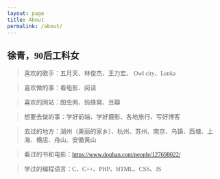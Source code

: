 ```yaml
---
layout: page
title: About
permalink: /about/
---
```


## <font face="微软雅黑">徐青，90后工科女</font> ##

><font face="微软雅黑">喜欢的歌手：五月天、林俊杰、王力宏、 Owl city、Lenka</font>

><font face="微软雅黑">喜欢做的事：看电影、阅读</font>

><font face="微软雅黑">喜欢的网站：图虫网、蚂蜂窝、豆瓣</font>

><font face="微软雅黑">想要去做的事：学好前端、学好摄影、各地旅行、写好博客</font>

><font face="微软雅黑">去过的地方：湖州（美丽的家乡）、杭州、苏州、南京、乌镇、西塘、上海、横店、舟山、安徽黄山</font>

><font face="微软雅黑">看过的书和电影：<https://www.douban.com/people/127698022/></font>

><font face="微软雅黑">学过的编程语言：C、C++、PHP、HTML、CSS、JS</font>
